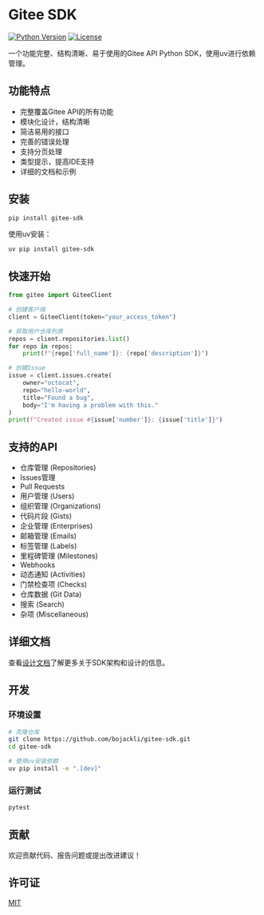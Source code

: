 # Gitee SDK

[![Python Version](https://img.shields.io/badge/python-3.8%2B-blue)](https://www.python.org/)
[![License](https://img.shields.io/badge/license-MIT-green)](LICENSE)

一个功能完整、结构清晰、易于使用的Gitee API Python SDK，使用uv进行依赖管理。

## 功能特点

- 完整覆盖Gitee API的所有功能
- 模块化设计，结构清晰
- 简洁易用的接口
- 完善的错误处理
- 支持分页处理
- 类型提示，提高IDE支持
- 详细的文档和示例

## 安装

```bash
pip install gitee-sdk
```

使用uv安装：

```bash
uv pip install gitee-sdk
```

## 快速开始

```python
from gitee import GiteeClient

# 创建客户端
client = GiteeClient(token="your_access_token")

# 获取用户仓库列表
repos = client.repositories.list()
for repo in repos:
    print(f"{repo['full_name']}: {repo['description']}")

# 创建Issue
issue = client.issues.create(
    owner="octocat",
    repo="hello-world",
    title="Found a bug",
    body="I'm having a problem with this."
)
print(f"Created issue #{issue['number']}: {issue['title']}")
```

## 支持的API

- 仓库管理 (Repositories)
- Issues管理
- Pull Requests
- 用户管理 (Users)
- 组织管理 (Organizations)
- 代码片段 (Gists)
- 企业管理 (Enterprises)
- 邮箱管理 (Emails)
- 标签管理 (Labels)
- 里程碑管理 (Milestones)
- Webhooks
- 动态通知 (Activities)
- 门禁检查项 (Checks)
- 仓库数据 (Git Data)
- 搜索 (Search)
- 杂项 (Miscellaneous)

## 详细文档

查看[设计文档](DESIGN.md)了解更多关于SDK架构和设计的信息。

## 开发

### 环境设置

```bash
# 克隆仓库
git clone https://github.com/bojackli/gitee-sdk.git
cd gitee-sdk

# 使用uv安装依赖
uv pip install -e ".[dev]"
```

### 运行测试

```bash
pytest
```

## 贡献

欢迎贡献代码、报告问题或提出改进建议！

## 许可证

[MIT](LICENSE)